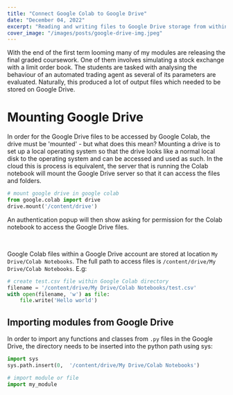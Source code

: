 ```yaml
---
title: "Connect Google Colab to Google Drive"
date: "December 04, 2022"
excerpt: "Reading and writing files to Google Drive storage from within a Google Colab notebook."
cover_image: "/images/posts/google-drive-img.jpeg"
---
```


With the end of the first term looming many of my modules are releasing the final graded coursework. One of them involves simulating a stock exchange with a limit order book. The students are tasked with analysing the behaviour of an automated trading agent as several of its parameters are evaluated. Naturally, this produced a lot of output files which needed to be stored on Google Drive.

# Mounting Google Drive

In order for the Google Drive files to be accessed by Google Colab, the drive must be 'mounted' - but what does this mean? Mounting a drive is to set up a local operating system so that the drive looks like a normal local disk to the operating system and can be accessed and used as such. In the cloud this is process is equivalent, the server that is running the Colab notebook will mount the Google Drive server so that it can access the files and folders.

```python
# mount google drive in google colab
from google.colab import drive
drive.mount('/content/drive')
```

An authentication popup will then show asking for permission for the Colab notebook to access the Google Drive files.

<br/>

Google Colab files within a Google Drive account are stored at location `My Drive/Colab Notebooks`. The full path to access files is `/content/drive/My Drive/Colab Notebooks`. E.g:

```python
# create test.csv file within Google Colab directory
filename = '/content/drive/My Drive/Colab Notebooks/test.csv'
with open(filename, 'w') as file:
    file.write('Hello world')
```

## Importing modules from Google Drive

In order to import any functions and classes from `.py` files in the Google Drive, the directory needs to be inserted into the python path using sys:

```python
import sys
sys.path.insert(0,  '/content/drive/My Drive/Colab Notebooks')

# import module or file
import my_module
```
